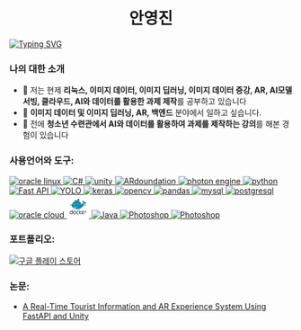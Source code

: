 <h1 align="center">안영진</h1>

[![Typing SVG](https://readme-typing-svg.demolab.com?font=Fira+Code&pause=1000&center=true&width=435&lines=Welcome+My++GitHub&color=FFFFFF)](https://git.io/typing-svg)

<h3 align="left">나의 대한 소개</h3>

- 🌱 저는 현제 **리눅스, 이미지 데이터, 이미지 딥러닝, 이미지 데이터 증강, AR, AI모델 서빙, 클라우드, AI와 데이터를 활용한 과제 제작**를 공부하고 있습니다
- 👯 **이미지 데이터 및 이미지 딥러닝, AR, 백엔드** 분야에서 일하고 싶습니다.
- 🤝 전에 **청소년 수련관에서 AI와 데이터를 활용하여 과제를 제작하는 강의**를 해본 경험이 있습니다

<h3 align="left">사용언어와 도구:</h3>
<p align="left">
<a href="https://www.oracle.com/kr/linux/" target="_blank" rel="noreferrer"> <img src="https://blog.kakaocdn.net/dna/brnFDz/btsKGj0yjgJ/AAAAAAAAAAAAAAAAAAAAAEWNiAhKOsdleBMOJwg6fOiBvQju3adxxEbUDtyHu2We/img.gif?credential=yqXZFxpELC7KVnFOS48ylbz2pIh7yKj8&expires=1761922799&allow_ip=&allow_referer=&signature=630Vz%2BnIDduXxpYg%2BlAdq%2FTXuec%3D" alt="oracle linux" width="40" height="40"/> </a>
<a href="https://dotnet.microsoft.com/ko-kr/languages/csharp" target="_blank" rel="noreferrer"> <img src="https://velog.velcdn.com/images/scarleter99/post/e99095f6-2dd8-4d67-be93-8eeda8775ace/image.jpg" alt="C#" width="40" height="40"/> </a>
<a href="https://unity.com/kr/download" target="_blank" rel="noreferrer"> <img src="https://cdn.sanity.io/images/fuvbjjlp/production/b749e2a6d2c21623ea89d0443410ba24f1aa420a-512x512.png" alt="unity" width="40" height="40"/> </a>
<a href="https://docs.unity3d.com/kr/2020.3/Manual/com.unity.xr.arfoundation.html" target="_blank" rel="noreferrer"> <img src="https://cdn-icons-png.flaticon.com/512/6357/6357965.png" alt="ARdoundation" width="40" height="40"/> </a>
<a href="https://www.photonengine.com/" target="_blank" rel="noreferrer"> <img src="https://static.wikia.nocookie.net/logopedia/images/e/ed/Photon_Engine_Icon.svg/revision/latest/scale-to-width-down/250?cb=20250218205934" alt="photon engine" width="40" height="40"/> </a>
<a href="https://www.python.org/" target="_blank" rel="noreferrer"> <img src="https://upload.wikimedia.org/wikipedia/commons/thumb/c/c3/Python-logo-notext.svg/800px-Python-logo-notext.svg.png" alt="python" width="40" height="40"/> </a>
<a href="https://fastapi.tiangolo.com/ko/" target="_blank" rel="noreferrer"> <img src="https://avatars.githubusercontent.com/u/156354296?s=280&v=4" alt="Fast API" width="40" height="40"/> </a>
<a href="https://docs.ultralytics.com/ko/models/yolo12/" target="_blank" rel="noreferrer"> <img src="https://cdn.prod.website-files.com/680a070c3b99253410dd3dcf/680a070c3b99253410dd3e8d_UltralyticsYOLO_mark_blue.svg" alt="YOLO" width="40" height="40"/> </a>
<a href="https://keras.io/" target="_blank" rel="noreferrer"> <img src="https://encrypted-tbn0.gstatic.com/images?q=tbn:ANd9GcSn3G7aNWlBFrxvcqPJlFkdUqQ3mSxFokba9g&s" alt="keras" width="40" height="40"/> </a>
<a href="https://opencv.org/" target="_blank" rel="noreferrer"> <img src="https://img.stackshare.io/service/1293/opencv-logo-64x64.png" alt="opencv" width="40" height="40"/> </a>
<a href="https://pandas.pydata.org/" target="_blank" rel="noreferrer"> <img src="https://netdata.cloud/img/pandas.png" alt="pandas" width="40" height="40"/> </a>
<a href="https://www.mysql.com/" target="_blank" rel="noreferrer"> <img src="https://images.sftcdn.net/images/t_app-icon-m/p/917c77e8-96d1-11e6-8453-00163ed833e7/3780880766/mysql-com-icon.png" alt="mysql" width="40" height="40"/> </a>
<a href="https://www.postgresql.org/" target="_blank" rel="noreferrer"> <img src="https://www.postgresql.org/media/img/about/press/elephant.png" alt="postgresql" width="40" height="40"/> </a>
<a href="https://www.oracle.com/kr/cloud/free/" target="_blank" rel="noreferrer"> <img src="https://play-lh.googleusercontent.com/bv1qRaUSfS91kwMIAikkhG0uRdYeWWEmvuFLFyvcUfX_0zPg0NIMDyAIRVm2A5UICQ" alt="oracle cloud" width="40" height="40"/> </a>
<a href="https://www.docker.com/" target="_blank" rel="noreferrer"> <img src="https://raw.githubusercontent.com/docker-library/docs/c350af05d3fac7b5c3f6327ac82fe4d990d8729c/docker/logo.png" alt="Docker" width="40" height="40"/> </a>
<a href="https://www.java.com/ko/" target="_blank" rel="noreferrer"> <img src="https://cdn.iconscout.com/icon/free/png-256/free-java-icon-svg-png-download-1174953.png?f=webp" alt="Java" width="40" height="40"/> </a>
<a href="https://learn.microsoft.com/ko-kr/cpp/cpp/welcome-back-to-cpp-modern-cpp?view=msvc-170" target="_blank" rel="noreferrer"> <img src="https://www.vikingsoftware.com/wp-content/uploads/2024/02/C-2.png" alt="Photoshop" width="40" height="40"/> </a>
<a href="https://www.adobe.com/kr/products/photoshop.html" target="_blank" rel="noreferrer"> <img src="https://upload.wikimedia.org/wikipedia/commons/thumb/a/af/Adobe_Photoshop_CC_icon.svg/1200px-Adobe_Photoshop_CC_icon.svg.png" alt="Photoshop" width="40" height="40"/> </a>
</p>
<h3 align="left">포트폴리오:</h3>
<a href="https://play.google.com/store/apps/dev?id=8088879179857239527" target="_blank" rel="noreferrer"> <img src="https://cdn-icons-png.flaticon.com/512/888/888857.png" alt="구글 플레이 스토어" width="40" height="40"/> </a>
<h3 align="left">논문:</h3>
<ul>
<li>
<a href="https://www.koreascience.kr/article/JAKO202509257604755.page" target="_blank" rel="noreferrer"> A Real-Time Tourist Information and AR Experience System Using FastAPI and Unity</a>
</li>
